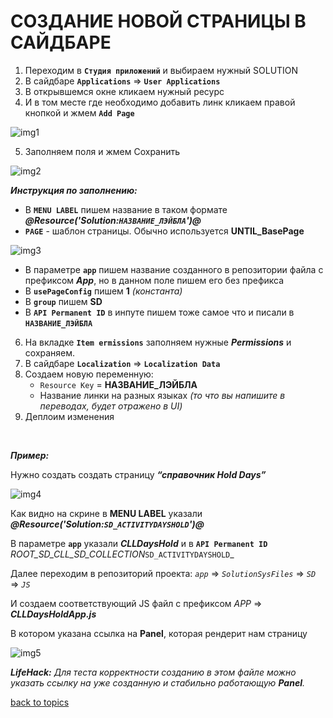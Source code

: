 # СОЗДАНИЕ НОВОЙ СТРАНИЦЫ В САЙДБАРЕ

1. Переходим в **`Студия приложений`** и выбираем нужный SOLUTION
2. В сайдбаре **`Applications`** => **`User Applications`**
3. В открывшемся окне кликаем нужный ресурс
4. И в том месте где необходимо добавить линк кликаем правой кнопкой и жмем **`Add Page`**

![img1](https://github.com/CrappyCodeMaker/ECCENTEX-KNOWLEGE/blob/main/Content/5%20New%20page/IMG/1.png?raw=true)

5. Заполняем поля и жмем Сохранить

![img2](https://github.com/CrappyCodeMaker/ECCENTEX-KNOWLEGE/blob/main/Content/5%20New%20page/IMG/2.png?raw=true)

**_Инструкция по заполнению:_**
  * В **`MENU LABEL`** пишем название в таком формате **_@Resource('Solution:`НАЗВАНИЕ_ЛЭЙБЛА`')@_**
  * **`PAGE`** - шаблон страницы. Обычно используется **UNTIL_BasePage**

  ![img3](https://github.com/CrappyCodeMaker/ECCENTEX-KNOWLEGE/blob/main/Content/5%20New%20page/IMG/3.png?raw=true)

  * В параметре **`app`** пишем название созданного в репозитории файла с префиксом **_App_**, но в данном поле пишем его без префикса
  * В **`usePageConfig`** пишем **1** _(константа)_
  * В **`group`** пишем **SD**
  * В **`API Permanent ID`** в инпуте пишем тоже самое что и писали в **`НАЗВАНИЕ_ЛЭЙБЛА`**

6. На вкладке **`Item ermissions`** заполняем нужные **_Permissions_** и сохраняем.
7. В сайдбаре **`Localization`** => **`Localization Data`**
8. Создаем новую переменную:
    * `Resource Key` = **НАЗВАНИЕ_ЛЭЙБЛА**
    * Название линки на разных языках _(то что вы напишите в переводах, будет отражено в UI)_
9. Деплоим изменения


<br/>

**_Пример:_**

Нужно создать создать страницу **_“справочник Hold Days”_**

![img4](https://github.com/CrappyCodeMaker/ECCENTEX-KNOWLEGE/blob/main/Content/5%20New%20page/IMG/4.png?raw=true)

Как видно на скрине в **MENU LABEL** указали **_@Resource('Solution:`SD_ACTIVITYDAYSHOLD`')@_**

В параметре **`app`** указали **_CLLDaysHold_** и в **`API Permanent ID`** _ROOT_SD_CLL_SD_COLLECTION_`SD_ACTIVITYDAYSHOLD`_

Далее переходим в репозиторий проекта:  _`app`_ => _`SolutionSysFiles`_ => _`SD`_ => _`JS`_

И создаем соответствующий JS файл с префиксом _APP_ => **_CLLDaysHoldApp.js_**

В котором указана ссылка на **Panel**, которая рендерит нам страницу

![img5](https://github.com/CrappyCodeMaker/ECCENTEX-KNOWLEGE/blob/main/Content/5%20New%20page/IMG/5.png?raw=true)

**_LifeHack:_** _Для теста корректности созданию в этом файле можно указать ссылку на уже созданную и стабильно работающую **Panel**._


[back to topics](https://github.com/CrappyCodeMaker/ECCENTEX-KNOWLEGE/blob/main/Content/0%20Topics/README.md)
